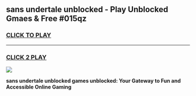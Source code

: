 
## sans undertale unblocked - Play Unblocked Gmaes & Free #015qz
<h3>
<a href="https://news.freeplayer.one?title=sans_undertale_unblocked&ref=24F">CLICK TO PLAY</a></h3>
<hr>

<h3>
<a href="https://news.freeplayer.one?title=sans_undertale_unblocked&ref=24F">CLICK 2 PLAY</a>
  
</h3>

<a href="https://news.freeplayer.one?title=sans_undertale_unblocked&ref=24F/"><img src="https://clearcache.store/games.png"></a>


**sans undertale unblocked games unblocked: Your Gateway to Fun and Accessible Online Gaming**
